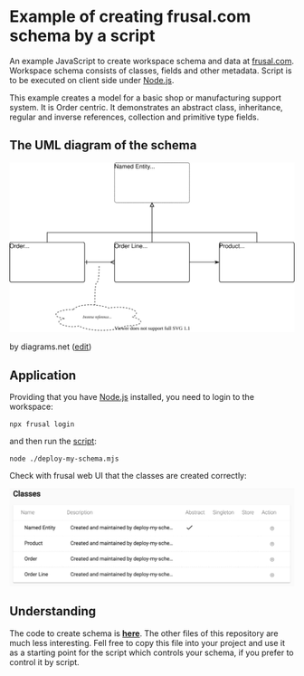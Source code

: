 # Example of creating frusal.com schema by a script

An example JavaScript to create workspace schema and data at [frusal.com]. Workspace schema consists of classes, fields and other metadata. Script is to be executed on client side under [Node.js].

This example creates a model for a basic shop or manufacturing support system. It is Order centric. It demonstrates an abstract class, inheritance, regular and inverse references, collection and primitive type fields.

## The UML diagram of the schema

![UML Diagram](./uml-diagram.svg)

by diagrams.net ([edit](https://app.diagrams.net/?mode=github#Hfrusal%2Ffrusal-example-schema-by-javascript%2Fmaster%2Fuml-diagram.svg))

## Application

Providing that you have [Node.js] installed, you need to login to the workspace:

```text
npx frusal login
```

and then run the [script](./deploy-my-schema.mjs):

```text
node ./deploy-my-schema.mjs
```

Check with frusal web UI that the classes are created correctly:

![Classes screenshoot](./classes-screenshot.png)

## Understanding

The code to create schema is **[here](./deploy-my-schema.mjs)**. The other files of this repository are much less interesting. Fell free to copy this file into your project and use it as a starting point for the script which controls your schema, if you prefer to control it by script.

[frusal.com]: https://frusal.com
[Node.js]: https://nodejs.org
